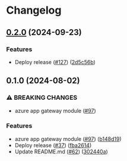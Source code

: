 # Changelog

## [0.2.0](https://github.com/prefapp/tfm/compare/azure-app-gateway-v0.1.0...azure-app-gateway-v0.2.0) (2024-09-23)


### Features

* Deploy release ([#127](https://github.com/prefapp/tfm/issues/127)) ([2d5c56b](https://github.com/prefapp/tfm/commit/2d5c56bcd9f1443136a9a4c34e19a3874dcf7ea5))

## 0.1.0 (2024-08-02)


### ⚠ BREAKING CHANGES

* azure app gateway module ([#97](https://github.com/prefapp/tfm/issues/97))

### Features

* azure app gateway module ([#97](https://github.com/prefapp/tfm/issues/97)) ([b148d19](https://github.com/prefapp/tfm/commit/b148d19a8c3bef7b5acd61df3f530627509e90eb))
* Deploy release ([#37](https://github.com/prefapp/tfm/issues/37)) ([fba2614](https://github.com/prefapp/tfm/commit/fba2614fb284cf9d960be53c7c123ceaf08cecfa))
* Update README.md ([#62](https://github.com/prefapp/tfm/issues/62)) ([302440a](https://github.com/prefapp/tfm/commit/302440a79ea0e4883b6583e3540deac7bac6c307))
